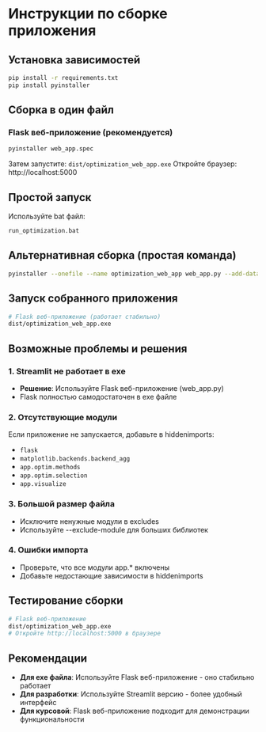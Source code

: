 # Инструкции по сборке приложения

## Установка зависимостей
```bash
pip install -r requirements.txt
pip install pyinstaller
```

## Сборка в один файл

### Flask веб-приложение (рекомендуется)
```bash
pyinstaller web_app.spec
```
Затем запустите: `dist/optimization_web_app.exe`
Откройте браузер: http://localhost:5000

## Простой запуск
Используйте bat файл:
```bash
run_optimization.bat
```

## Альтернативная сборка (простая команда)
```bash
pyinstaller --onefile --name optimization_web_app web_app.py --add-data "app;app" --hidden-import flask --hidden-import matplotlib.backends.backend_agg
```

## Запуск собранного приложения
```bash
# Flask веб-приложение (работает стабильно)
dist/optimization_web_app.exe
```

## Возможные проблемы и решения

### 1. Streamlit не работает в exe
- **Решение**: Используйте Flask веб-приложение (web_app.py)
- Flask полностью самодостаточен в exe файле

### 2. Отсутствующие модули
Если приложение не запускается, добавьте в hiddenimports:
- `flask`
- `matplotlib.backends.backend_agg`
- `app.optim.methods`
- `app.optim.selection`
- `app.visualize`

### 3. Большой размер файла
- Исключите ненужные модули в excludes
- Используйте --exclude-module для больших библиотек

### 4. Ошибки импорта
- Проверьте, что все модули app.* включены
- Добавьте недостающие зависимости в hiddenimports

## Тестирование сборки
```bash
# Flask веб-приложение
dist/optimization_web_app.exe
# Откройте http://localhost:5000 в браузере
```

## Рекомендации

- **Для exe файла**: Используйте Flask веб-приложение - оно стабильно работает
- **Для разработки**: Используйте Streamlit версию - более удобный интерфейс
- **Для курсовой**: Flask веб-приложение подходит для демонстрации функциональности